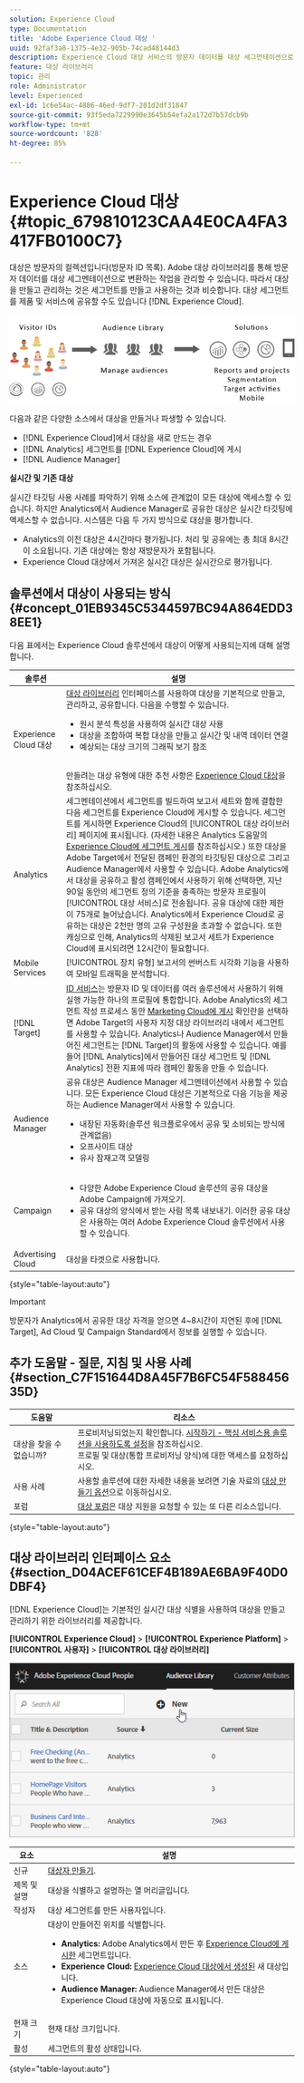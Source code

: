 ```yaml
---
solution: Experience Cloud
type: Documentation
title: 'Adobe Experience Cloud 대상 '
uuid: 92faf3a8-1375-4e32-905b-74cad48144d3
description: Experience Cloud 대상 서비스의 방문자 데이터를 대상 세그먼테이션으로 변환하는 작업을 알아보십시오.
feature: 대상 라이브러리
topic: 관리
role: Administrator
level: Experienced
exl-id: 1c6e54ac-4886-46ed-9df7-201d2df31847
source-git-commit: 93f5eda7229990e3645b54efa2a172d7b57dcb9b
workflow-type: tm+mt
source-wordcount: '828'
ht-degree: 85%

---
```


# Experience Cloud 대상 {#topic_679810123CAA4E0CA4FA3417FB0100C7}

대상은 방문자의 컬렉션입니다(방문자 ID 목록). Adobe 대상 라이브러리를 통해 방문자 데이터를 대상 세그멘테이션으로 변환하는 작업을 관리할 수 있습니다. 따라서 대상을 만들고 관리하는 것은 세그먼트를 만들고 사용하는 것과 비슷합니다. 대상 세그먼트를 제품 및 서비스에 공유할 수도 있습니다 [!DNL Experience Cloud].

![](assets/audiences.png)

다음과 같은 다양한 소스에서 대상을 만들거나 파생할 수 있습니다. 

* [!DNL Experience Cloud]에서 대상을 새로 만드는 경우
* [!DNL Analytics] 세그먼트를 [!DNL Experience Cloud]에 게시
* [!DNL Audience Manager]

**실시간 및 기존 대상**

실시간 타깃팅 사용 사례를 파악하기 위해 소스에 관계없이 모든 대상에 액세스할 수 있습니다. 하지만 Analytics에서 Audience Manager로 공유한 대상은 실시간 타깃팅에 액세스할 수 없습니다. 시스템은 다음 두 가지 방식으로 대상을 평가합니다.

* Analytics의 이전 대상은 4시간마다 평가됩니다. 처리 및 공유에는 총 최대 8시간이 소요됩니다. 기존 대상에는 항상 재방문자가 포함됩니다.
* Experience Cloud 대상에서 가져온 실시간 대상은 실시간으로 평가됩니다.

## 솔루션에서 대상이 사용되는 방식 {#concept_01EB9345C5344597BC94A864EDD38EE1}

다음 표에서는 Experience Cloud 솔루션에서 대상이 어떻게 사용되는지에 대해 설명합니다.

| 솔루션 | 설명 |
|--- |--- |
| Experience Cloud 대상 | [대상 라이브러리](audience-library.md) 인터페이스를 사용하여 대상을 기본적으로 만들고, 관리하고, 공유합니다. 다음을 수행할 수 있습니다.<ul><li>원시 분석 특성을 사용하여 실시간 대상 사용</li><li>대상을 조합하여 복합 대상을 만들고 실시간 및 내역 데이터 연결</li><li>예상되는 대상 크기의 그래픽 보기 참조</li></ul><br>만들려는 대상 유형에 대한 추천 사항은 [Experience Cloud 대상](https://experienceleague.adobe.com/docs/experience-cloud-kcs/kbarticles/KA-16471.html?lang=en)을 참조하십시오. |
| Analytics | 세그멘테이션에서 세그먼트를 빌드하여 보고서 세트와 함께 결합한 다음 세그먼트를 Experience Cloud에 게시할 수 있습니다. 세그먼트를 게시하면 Experience Cloud의 [!UICONTROL 대상 라이브러리] 페이지에 표시됩니다. (자세한 내용은 Analytics 도움말의 [Experience Cloud에 세그먼트 게시](https://experienceleague.adobe.com/docs/analytics/components/segmentation/segmentation-workflow/seg-publish.html?lang=en)를 참조하십시오.) 또한 대상을 Adobe Target에서 전달된 캠페인 환경의 타깃팅된 대상으로 그리고 Audience Manager에서 사용할 수 있습니다. Adobe Analytics에서 대상을 공유하고 활성 캠페인에서 사용하기 위해 선택하면, 지난 90일 동안의 세그먼트 정의 기준을 충족하는 방문자 프로필이 [!UICONTROL 대상 서비스]로 전송됩니다. 공유 대상에 대한 제한이 75개로 늘어났습니다. Analytics에서 Experience Cloud로 공유하는 대상은 2천만 명의 고유 구성원을 초과할 수 없습니다. 또한 캐싱으로 인해, Analytics의 삭제된 보고서 세트가 Experience Cloud에 표시되려면 12시간이 필요합니다. |
| Mobile Services | [!UICONTROL 장치 유형] 보고서의 썬버스트 시각화 기능을 사용하여 모바일 트래픽을 분석합니다. |
| [!DNL Target] | [ID 서비스](https://experienceleague.adobe.com/docs/id-service/using/home.html?lang=ko-KR)는 방문자 ID 및 데이터를 여러 솔루션에서 사용하기 위해 실행 가능한 하나의 프로필에 통합합니다. Adobe Analytics의 세그먼트 작성 프로세스 동안 [Marketing Cloud에 게시](audience-library.md) 확인란을 선택하면 Adobe Target의 사용자 지정 대상 라이브러리 내에서 세그먼트를 사용할 수 있습니다. Analytics나 Audience Manager에서 만들어진 세그먼트는 [!DNL Target]의 활동에 사용할 수 있습니다. 예를 들어 [!DNL Analytics]에서 만들어진 대상 세그먼트 및 [!DNL Analytics] 전환 지표에 따라 캠페인 활동을 만들 수 있습니다. |
| Audience Manager | 공유 대상은 Audience Manager 세그멘테이션에서 사용할 수 있습니다. 모든 Experience Cloud 대상은 기본적으로 다음 기능을 제공하는 Audience Manager에서 사용할 수 있습니다.<ul><li>내장된 자동화(솔루션 워크플로우에서 공유 및 소비되는 방식에 관계없음)</li><li>오프사이트 대상</li><li>유사 잠재고객 모델링</li></ul> |
| Campaign | <ul><li>다양한 Adobe Experience Cloud 솔루션의 공유 대상을 Adobe Campaign에 가져오기.</li><li>공유 대상의 양식에서 받는 사람 목록 내보내기. 이러한 공유 대상은 사용하는 여러 Adobe Experience Cloud 솔루션에서 사용할 수 있습니다.</li></ul> |
| Advertising Cloud | 대상을 타겟으로 사용합니다. |

{style=&quot;table-layout:auto&quot;}

>[!IMPORTANT]
>
>방문자가 Analytics에서 공유한 대상 자격을 얻으면 4~8시간이 지연된 후에 [!DNL Target], Ad Cloud 및 Campaign Standard에서 정보를 실행할 수 있습니다.

## 추가 도움말 - 질문, 지침 및 사용 사례 {#section_C7F151644D8A45F7B6FC54F58845635D}

| 도움말 | 리소스 |
|--- |--- |
| 대상을 찾을 수 없습니까? | 프로비저닝되었는지 확인합니다. [시작하기 - 핵심 서비스용 솔루션을 사용하도록 설정](core-services.md)을 참조하십시오.<br> [](https://adobe.allegiancetech.com/cgi-bin/qwebcorporate.dll?idx=X8SVES) 프로필 및 대상(통합 프로비저닝 양식)에 대한 액세스를 요청하십시오. |
| 사용 사례 | 사용할 솔루션에 대한 자세한 내용을 보려면 기술 자료의 [대상 만들기 옵션](https://experienceleague.adobe.com/docs/experience-cloud-kcs/kbarticles/KA-16471.html?lang=en)으로 이동하십시오. |
| 포럼 | [대상 포럼](https://experienceleaguecommunities.adobe.com/t5/Adobe-Experience-Cloud-Audiences/ct-p/experience-cloud-audiences-community)은 대상 지원을 요청할 수 있는 또 다른 리소스입니다. |

{style=&quot;table-layout:auto&quot;}

## 대상 라이브러리 인터페이스 요소 {#section_D04ACEF61CEF4B189AE6BA9F40D0DBF4}

[!DNL Experience Cloud]는 기본적인 실시간 대상 식별을 사용하여 대상을 만들고 관리하기 위한 라이브러리를 제공합니다.

**[!UICONTROL Experience Cloud]** > **[!UICONTROL Experience Platform]** > **[!UICONTROL 사용자]** > **[!UICONTROL 대상 라이브러리]**

![](assets/audience_library.png)

| 요소 | 설명 |
|--- |--- |
| 신규 | [대상자 만들기](audience-library.md). |
| 제목 및 설명 | 대상을 식별하고 설명하는 열 머리글입니다. |
| 작성자 | 대상 세그먼트를 만든 사용자입니다. |
| 소스 | 대상이 만들어진 위치를 식별합니다.<ul><li>**Analytics:** Adobe Analytics에서 만든 후 [Experience Cloud에 게시한](audience-library.md) 세그먼트입니다.</li><li>**Experience Cloud:** [Experience Cloud 대상에서 생성된](audience-library.md) 새 대상입니다.</li><li>**Audience Manager:** Audience Manager에서 만든 대상은 Experience Cloud 대상에 자동으로 표시됩니다.</li></ul> |
| 현재 크기 | 현재 대상 크기입니다. |
| 활성 | 세그먼트의 활성 상태입니다. |

{style=&quot;table-layout:auto&quot;}
